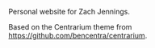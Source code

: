 Personal website for Zach Jennings.

Based on the Centrarium theme from https://github.com/bencentra/centrarium.